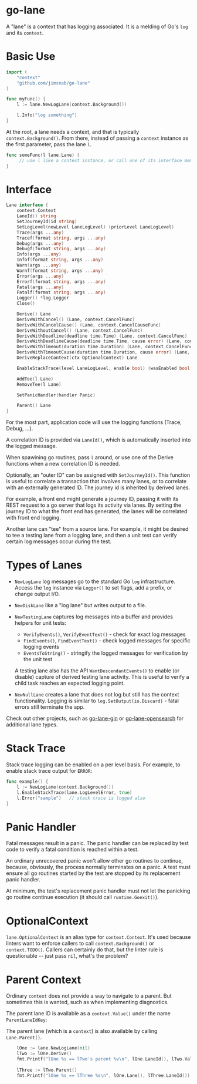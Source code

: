 # go-lane

A "lane" is a context that has logging associated. It is a melding of Go's `log` and its `context`.

# Basic Use

```go
import (
    "context"
    "github.com/jimsnab/go-lane"
)

func myFunc() {
    l := lane.NewLogLane(context.Background())

    l.Info("log something")
}
```

At the root, a lane needs a context, and that is typically `context.Background()`. From there, instead of
passing a `context` instance as the first parameter, pass the lane `l`.

```go
func someFunc(l lane.Lane) {
     // use l like a context instance, or call one of its interface members
}
```

# Interface

```go
Lane interface {
	context.Context
	LaneId() string
	SetJourneyId(id string)
	SetLogLevel(newLevel LaneLogLevel) (priorLevel LaneLogLevel)
	Trace(args ...any)
	Tracef(format string, args ...any)
	Debug(args ...any)
	Debugf(format string, args ...any)
	Info(args ...any)
	Infof(format string, args ...any)
	Warn(args ...any)
	Warnf(format string, args ...any)
	Error(args ...any)
	Errorf(format string, args ...any)
	Fatal(args ...any)
	Fatalf(format string, args ...any)
	Logger() *log.Logger
	Close()

	Derive() Lane
	DeriveWithCancel() (Lane, context.CancelFunc)
	DeriveWithCancelCause() (Lane, context.CancelCauseFunc)
	DeriveWithoutCancel() (Lane, context.CancelFunc)
	DeriveWithDeadline(deadline time.Time) (Lane, context.CancelFunc)
	DeriveWithDeadlineCause(deadline time.Time, cause error) (Lane, context.CancelFunc)
	DeriveWithTimeout(duration time.Duration) (Lane, context.CancelFunc)
	DeriveWithTimeoutCause(duration time.Duration, cause error) (Lane, context.CancelFunc)
	DeriveReplaceContext(ctx OptionalContext) Lane

	EnableStackTrace(level LaneLogLevel, enable bool) (wasEnabled bool)

	AddTee(l Lane)
	RemoveTee(l Lane)

	SetPanicHandler(handler Panic)

	Parent() Lane
}
```

For the most part, application code will use the logging functions (Trace, Debug, ...).

A correlation ID is provided via `LaneId()`, which is automatically inserted into the
logged message.

When spawining go routines, pass `l` around, or use one of the Derive functions when
a new correlation ID is needed.

Optionally, an "outer ID" can be assigned with `SetJourneyId()`. This function is useful
to correlate a transaction that involves many lanes, or to correlate with an externally
generated ID. The journey id is inherited by derived lanes.

For example, a front end might generate a journey ID, passing it with its REST
request to a go server that logs its activity via lanes. By setting the journey ID to
what the front end has generated, the lanes will be correlated with front end logging.

Another lane can "tee" from a source lane. For example, it might be desired to tee a
testing lane from a logging lane, and then a unit test can verify certain log messages
occur during the test.

# Types of Lanes

- `NewLogLane` log messages go to the standard Go `log` infrastructure. Access the `log`
  instance via `Logger()` to set flags, add a prefix, or change output I/O.
- `NewDiskLane` like a "log lane" but writes output to a file.
- `NewTestingLane` captures log messages into a buffer and provides helpers for unit tests:

  - `VerifyEvents()`, `VerifyEventText()` - check for exact log messages
  - `FindEvents()`, `FindEventText()` - check logged messages for specific logging events
  - `EventsToString()` - stringify the logged messages for verification by the unit test

  A testing lane also has the API `WantDescendantEvents()` to enable (or disable) capture of
  derived testing lane activity. This is useful to verify a child task reaches an expected
  logging point.

- `NewNullLane` creates a lane that does not log but still has the context functionality.
  Logging is similar to `log.SetOutput(io.Discard)` - fatal errors still terminate the app.

Check out other projects, such as [go-lane-gin](https://github.com/jimsnab/go-lane-gin) or
[go-lane-opensearch](https://github.com/jimsnab/go-lane-opensearch) for additional lane types.

# Stack Trace

Stack trace logging can be enabled on a per level basis. For example, to enable stack
trace output for `ERROR`:

```go
func example() {
	l := NewLogLane(context.Background())
	l.EnableStackTrace(lane.LogLevelError, true)
	l.Error("sample")   // stack trace is logged also
}
```

# Panic Handler

Fatal messages result in a panic. The panic handler can be replaced by test code to
verify a fatal condition is reached within a test.

An ordinary unrecovered panic won't allow other go routines to continue, because,
obviously, the process normally terminates on a panic. A test must ensure all go
routines started by the test are stopped by its replacement panic handler.

At minimum, the test's replacement panic handler must not let the panicking go
routine continue execution (it should call `runtime.Goexit()`).

# OptionalContext

`lane.OptionalContext` is an alias type for `context.Context`. It's used because linters want
to enforce callers to call `context.Background()` or `context.TODO()`. Callers can certainly
do that, but the linter rule is questionable -- just pass `nil`, what's the problem?

# Parent Context

Ordinary `context` does not provide a way to navigate to a parent. But sometimes this
is wanted, such as when implementing diagnostics.

The parent lane ID is available as a `context.Value()` under the name `ParentLaneIdKey`:

The parent lane (which is a `context`) is also available by calling `Lane.Parent()`.

```go
	lOne := lane.NewLogLane(nil)
	lTwo := lOne.Derive()
	fmt.Printf("lOne %s == lTwo's parent %v\n", lOne.LaneId(), lTwo.Value(lane.ParentLaneIdKey))
	
	lThree := lTwo.Parent()
	fmt.Printf("lOne %s == lThree %s\n", lOne.Lane(), lThree.LaneId())
```
